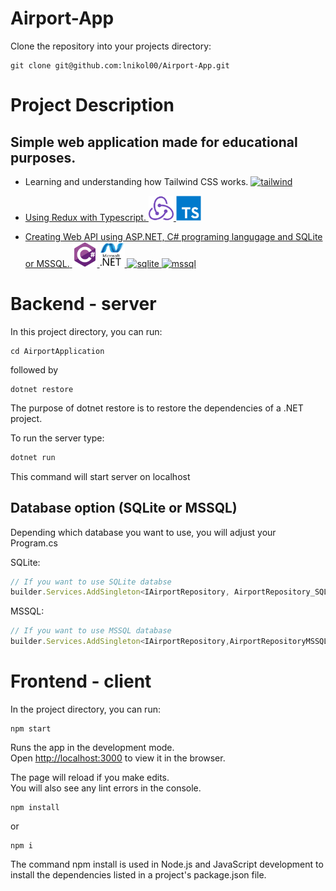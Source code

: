 # Airport-App

Clone the repository into your projects directory:

```
git clone git@github.com:lnikol00/Airport-App.git
```

# Project Description

## Simple web application made for educational purposes.  

* Learning and understanding how Tailwind CSS works. <a href="https://tailwindcss.com/" target="_blank" rel="noreferrer"> <img src="https://www.vectorlogo.zone/logos/tailwindcss/tailwindcss-icon.svg" alt="tailwind" width="40" height="40"/>

* Using Redux with Typescript. <a href="https://redux.js.org" target="_blank" rel="noreferrer"> <img src="https://raw.githubusercontent.com/devicons/devicon/master/icons/redux/redux-original.svg" alt="redux" width="40" height="40"/> </a> <a href="https://www.typescriptlang.org/" target="_blank" rel="noreferrer"> <img src="https://raw.githubusercontent.com/devicons/devicon/master/icons/typescript/typescript-original.svg" alt="typescript" width="40" height="40"/>

* Creating Web API using ASP.NET, C# programing langugage and SQLite or MSSQL.<a href="https://www.w3schools.com/cs/" target="_blank" rel="noreferrer"> <img src="https://raw.githubusercontent.com/devicons/devicon/master/icons/csharp/csharp-original.svg" alt="csharp" width="40" height="40"/> </a> <a href="https://dotnet.microsoft.com/" target="_blank" rel="noreferrer"> <img src="https://raw.githubusercontent.com/devicons/devicon/master/icons/dot-net/dot-net-original-wordmark.svg" alt="dotnet" width="40" height="40"/> </a> <a href="https://www.sqlite.org/" target="_blank" rel="noreferrer"> <img src="https://www.vectorlogo.zone/logos/sqlite/sqlite-icon.svg" alt="sqlite" width="40" height="40"/> </a> <a href="https://www.microsoft.com/en-us/sql-server" target="_blank" rel="noreferrer"> <img src="https://www.svgrepo.com/show/303229/microsoft-sql-server-logo.svg" alt="mssql" width="40" height="40"/> </a>

# Backend - server

In this project directory, you can run: 
```
cd AirportApplication
```
followed by

```
dotnet restore
```

The purpose of dotnet restore is to restore the dependencies of a .NET project.

To run the server type: 

```js
dotnet run
```

This command will start server on localhost

## Database option (SQLite or MSSQL)

Depending which database you want to use, you will adjust your Program.cs

SQLite:

```js
// If you want to use SQLite databse
builder.Services.AddSingleton<IAirportRepository, AirportRepository_SQLite>();
```

MSSQL:
```js
// If you want to use MSSQL database
builder.Services.AddSingleton<IAirportRepository,AirportRepositoryMSSQL>();
```
# Frontend - client

In the project directory, you can run:

```
npm start
```

Runs the app in the development mode.\
Open [http://localhost:3000](http://localhost:3000) to view it in the browser.

The page will reload if you make edits.\
You will also see any lint errors in the console.

```
npm install 
```
or

```
npm i
```

The command npm install is used in Node.js and JavaScript development to install the dependencies listed in a project's package.json file.
